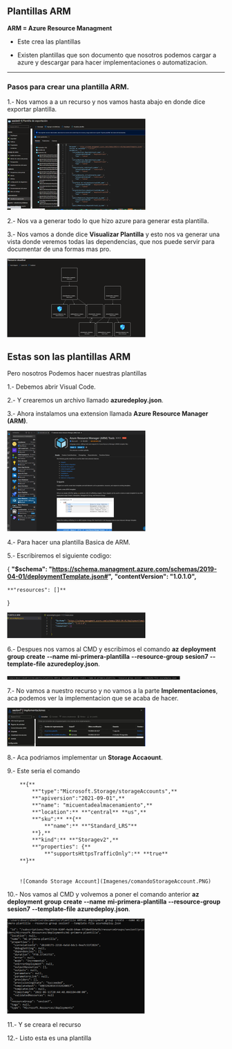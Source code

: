 ## Plantillas ARM

**ARM = Azure Resource Managment**

- Este crea las plantillas 

- Existen plantillas que son documento que nosotros podemos cargar a azure y descargar para hacer implementaciones o automatizacion.

-------------------------------------------------------------------------------------------------------------------------------------------------
### Pasos para crear una plantilla ARM.

1.- Nos vamos a a un recurso y nos vamos hasta abajo en donde dice exportar plantilla.

![Exportar Plantilla](Imagenes/PlantillaExportacion.PNG)

2.- Nos va a generar todo lo que hizo azure para generar esta plantilla.


3.- Nos vamos a donde dice **Visualizar Plantilla** y esto nos va generar una vista donde veremos todas las dependencias, que nos puede servir para documentar de una formas mas pro.

![Visualizador de Plantilla](Imagenes/VisualizadordeRecursos.PNG)

## Estas son las plantillas ARM

Pero nosotros Podemos hacer nuestras plantillas

1.- Debemos abrir Visual Code.

2.- Y crearemos un archivo llamado **azuredeploy.json**.

3.- Ahora instalamos una extension llamada **Azure Resource Manager (ARM)**.

![Azure Resource Manager](Imagenes/Azureresourcemanager.PNG)

4.- Para hacer una plantilla Basica de ARM.

5.- Escribiremos el siguiente codigo: 

{
    **"$schema": "https://schema.managment.azure.com/schemas/2019-04-01/deploymentTemplate.json#",**
    **"contentVersion": "1.0.1.0",**
    
    **"resources": []**
}

![Plantilla Basica de ARM](Imagenes/EstoesLominimoparahacerunaplantillaARM.PNG)

6.- Despues nos vamos al CMD y escribimos el comando **az** **deployment** **group** **create** **--name** **mi-primera-plantilla** **--resource-group** **sesion7** **--template-file** **azuredeploy.json**.

![Comando](Imagenes/comandoCMD.PNG)

7.- No vamos a nuestro recurso y no vamos a la parte **Implementaciones**, aca podemos ver la implementacion que se acaba de hacer.

![Implementacion](Imagenes/Implementaciones.PNG)

8.- Aca podriamos implementar un **Storage Accaount**.

9.- Este seria el comando 

        **{**
            **"type":"Microsoft.Storage/storageAccounts",**
            **"apiversion":"2021-09-01",**
            **"name": "micuentadealmacenamiento",**
            **"location":** **"central** **us",**
            **"sku":** **{**
                **"name":** **"Standard_LRS"**
            **},**
            **"kind":** **"Storagev2",**
            **"properties": {**
                **"supportsHttpsTrafficOnly":** **true**
        **}**
        
        
        ![Comando Storage Account](Imagenes/comandoStorageAccount.PNG)

10.- Nos vamos al CMD y volvemos a poner el comando anterior **az** **deployment** **group** **create** **--name** **mi-primera-plantilla** **--resource-group** **sesion7** **--template-file** **azuredeploy.json**.

![Final](Imagenes/final.PNG)

11.- Y se creara el recurso

12.- Listo esta es una plantilla
